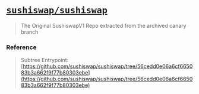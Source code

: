 # [`sushiswap/sushiswap`](#)

>The Original SushiswapV1 Repo extracted from the archived canary branch

### Reference

> Subtree Entrypoint:
[https://github.com/sushiswap/sushiswap/tree/56cedd0e06a6cf665083b3a662f9f77b80303ebe](https://github.com/sushiswap/sushiswap/tree/56cedd0e06a6cf665083b3a662f9f77b80303ebe)